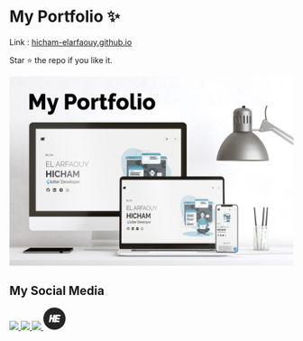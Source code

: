 #  My Portfolio ✨

Link : [hicham-elarfaouy.github.io](https://hicham-elarfaouy.github.io/#/)

Star ⭐ the repo if you like it.

<p><img src="snapshots/HomeScreen.png" /></p>






 ## My Social Media

<a href="https://www.linkedin.com/in/hicham-elarfaouy/">
  <img src="https://user-images.githubusercontent.com/102263474/167037474-83175bf7-4242-4d98-843c-1f1ac59b1833.png" width="40">
</a>

<a href="https://t.me/angelooo_1">
  <img src="https://user-images.githubusercontent.com/102263474/167041036-41fe31ea-1ad9-4137-bd45-5c93b3197763.png" width="40">
</a>

<a href="https://wa.me/21291838591">
  <img src="https://user-images.githubusercontent.com/102263474/167041180-d3b22022-1e83-459f-973d-18851a05eebd.png" width="40">
</a>

<a href="https://hicham-elarfaouy.github.io/#/">
  <img src="logoweb.png" width="40">
</a>
